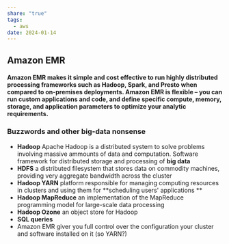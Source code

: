 ```yaml
---
share: "true"
tags:
  - aws
date: 2024-01-14
---
```


## Amazon EMR
#### Amazon EMR makes it simple and cost effective to run highly distributed processing frameworks such as Hadoop, Spark, and Presto when compared to on-premises deployments. Amazon EMR is flexible – you can run custom applications and code, and define specific compute, memory, storage, and application parameters to optimize your analytic requirements.

### Buzzwords and other big-data nonsense
* **Hadoop** Apache Hadoop is a distributed system to solve problems involving massive ammounts of data and computation. Software framework for distributed storage and processing of **big data**
* **HDFS** a distributed filesystem that stores data on commodity machines, providing very aggregate bandwidth across the cluster
* **Hadoop YARN** platform responsible for managing computing resources in clusters and using them for **scheduling users' applications **
* **Hadoop MapReduce** an implementation of the MapReduce programming model for large-scale data processing
* **Hadoop Ozone** an object store for Hadoop
* **SQL queries**
* Amazon EMR giver you full control over the configuration your cluster and software installed on it (so YARN?)
